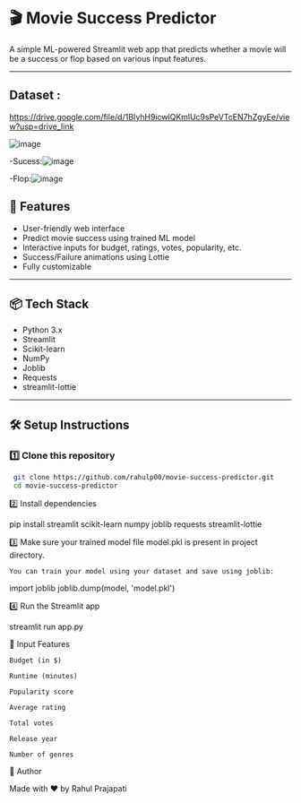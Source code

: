 # 🎬 Movie Success Predictor

A simple ML-powered Streamlit web app that predicts whether a movie will be a success or flop based on various input features.
 
---
## Dataset : 

  https://drive.google.com/file/d/1BIyhH9icwlQKmlUc9sPeVTcEN7hZgyEe/view?usp=drive_link

 ![image](https://github.com/user-attachments/assets/a1a745e7-76c3-46a7-8943-ff11dd463dc9)

-Sucess:![image](https://github.com/user-attachments/assets/44c6320e-83d2-4055-8c08-7af8df2ad63d)

-Flop:![image](https://github.com/user-attachments/assets/f9cf4ba1-f854-4025-b8c6-02f30d7229f7)


## 🚀 Features

- User-friendly web interface
- Predict movie success using trained ML model
- Interactive inputs for budget, ratings, votes, popularity, etc.
- Success/Failure animations using Lottie
- Fully customizable

---

## 📦 Tech Stack

- Python 3.x
- Streamlit
- Scikit-learn
- NumPy
- Joblib
- Requests
- streamlit-lottie

---

## 🛠️ Setup Instructions

### 1️⃣ Clone this repository

```bash
 git clone https://github.com/rahulp00/movie-success-predictor.git
 cd movie-success-predictor
```

2️⃣ Install dependencies

pip install streamlit scikit-learn numpy joblib requests streamlit-lottie

3️⃣ Make sure your trained model file model.pkl is present in project directory.

    You can train your model using your dataset and save using joblib:

import joblib
joblib.dump(model, 'model.pkl')

4️⃣ Run the Streamlit app

streamlit run app.py

🎯 Input Features

    Budget (in $)

    Runtime (minutes)

    Popularity score

    Average rating

    Total votes

    Release year

    Number of genres

📝 Author

Made with ❤️ by Rahul Prajapati
